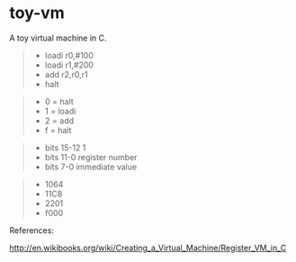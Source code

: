 # toy-vm

A toy virtual machine in C.

 > *  loadi	r0,#100
 > *  loadi	r1,#200
 > *  add		r2,r0,r1
 > *  halt

 > *  0	=	halt
 > *  1	=	loadi
 > *  2	=	add
 > *  f	=	halt

 > *  bits	15-12	1
 > *  bits	11-0	register number
 > *  bits	7-0		immediate value

 > *  1064
 > *  11C8
 > *  2201
 > *  f000

 References:
 
 http://en.wikibooks.org/wiki/Creating_a_Virtual_Machine/Register_VM_in_C